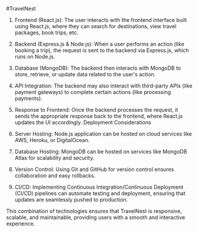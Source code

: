 #TravelNest

1. Frontend (React.js):
    The user interacts with the frontend interface built using React.js, where they can search for destinations, view travel packages, book trips, etc.
   
2. Backend (Express.js & Node.js): When a user performs an action (like booking a trip), the request is sent to the backend via Express.js, which runs on Node.js.
   
3. Database (MongoDB): The backend then interacts with MongoDB to store, retrieve, or update data related to the user's action.
   
4. API Integration: The backend may also interact with third-party APIs (like payment gateways) to complete certain actions (like processing payments).
   
5. Response to Frontend: Once the backend processes the request, it sends the appropriate response back to the frontend, where React.js updates the UI accordingly.
Deployment Considerations

6. Server Hosting: Node.js application can be hosted on cloud services like AWS, Heroku, or DigitalOcean.
   
7. Database Hosting: MongoDB can be hosted on services like MongoDB Atlas for scalability and security.

8. Version Control: Using Git and GitHub for version control ensures collaboration and easy rollbacks.

9. CI/CD: Implementing Continuous Integration/Continuous Deployment (CI/CD) pipelines can automate testing and deployment, ensuring that updates are seamlessly pushed to production.

This combination of technologies ensures that TravelNest is responsive, scalable, and maintainable, providing users with a smooth and interactive experience.
